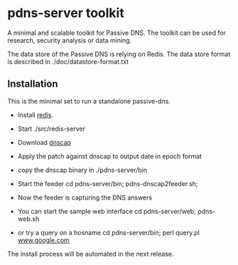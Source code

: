 pdns-server toolkit
===================

A minimal and scalable toolkit for Passive DNS. The toolkit
can be used for research, security analysis or data mining.

The data store of the Passive DNS is relying on Redis.
The data store format is described in ./doc/datastore-format.txt 

Installation
------------

This is the minimal set to run a standalone passive-dns.

* Install [redis](http://www.redis.io/).
* Start ./src/redis-server
* Download [dnscap](https://www.dns-oarc.net/tools/dnscap)
* Apply the patch against dnscap to output date in epoch format
* copy the dnscap binary in ./pdns-server/bin
* Start the feeder cd pdns-server/bin; pdns-dnscap2feeder.sh;
* Now the feeder is capturing the DNS answers

* You can start the sample web interface cd pdns-server/web; pdns-web.sh
* or try a query on a hosname cd pdns-server/bin; perl query.pl www.google.com

The install process will be automated in the next release.

